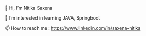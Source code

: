 👋 Hi, I’m Nitika Saxena

👀 I’m interested in learning JAVA, Springboot

📫 How to reach me : https://www.linkedin.com/in/saxena-nitika
